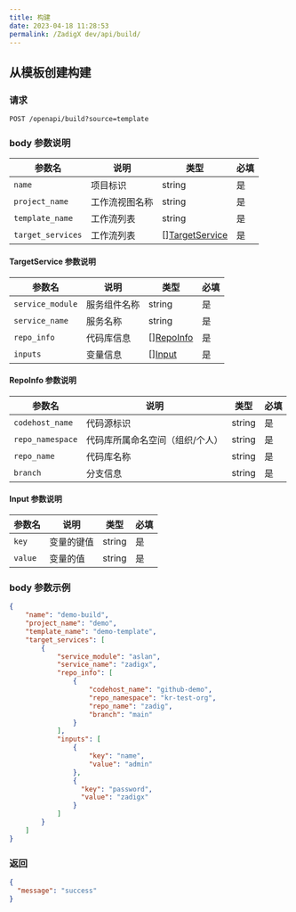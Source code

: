 ```yaml
---
title: 构建
date: 2023-04-18 11:28:53
permalink: /ZadigX dev/api/build/
---
```


## 从模板创建构建

### 请求

```
POST /openapi/build?source=template
```

### body 参数说明

|参数名|说明|类型|必填|
|----------------|-------------------|---|---|
|`name`  |项目标识|string|是|
|`project_name`  |工作流视图名称|string|是|
|`template_name` |工作流列表| string|是|
|`target_services` |工作流列表| [][TargetService](#TargetService)|是|


<h4 id="TargetService">TargetService 参数说明</h4>

|参数名|说明|类型|必填|
|---|---|---|---|
|`service_module`|服务组件名称|string|是|
|`service_name`|服务名称|string|是|
|`repo_info`|代码库信息|[][RepoInfo](#RepoInfo)|是|
|`inputs`|变量信息|[][Input](#Input)|是|

<h4 id="RepoInfo">RepoInfo 参数说明</h4>

|参数名|说明|类型|必填|
|---|---|---|---|
|`codehost_name`|代码源标识|string|是|
|`repo_namespace`|代码库所属命名空间（组织/个人）|string|是|
|`repo_name`|代码库名称|string|是|
|`branch`|分支信息|string|是|

<h4 id="Input">Input 参数说明</h4>

|参数名|说明|类型|必填|
|---|---|---|---|
|`key`|变量的键值|string|是|
|`value`|变量的值|string|是|

### body 参数示例

``` json
{
    "name": "demo-build",
    "project_name": "demo",
    "template_name": "demo-template",
    "target_services": [
        {
            "service_module": "aslan",
            "service_name": "zadigx",
            "repo_info": [
                {
                    "codehost_name": "github-demo",
                    "repo_namespace": "kr-test-org",
                    "repo_name": "zadig",
                    "branch": "main"
                }
            ],
            "inputs": [
                {
                    "key": "name",
                    "value": "admin"
                },
                {
                  "key": "password",
                  "value": "zadigx"
                }
            ]
        }
    ]
}
```


### 返回

```json
{
  "message": "success"
}
```
